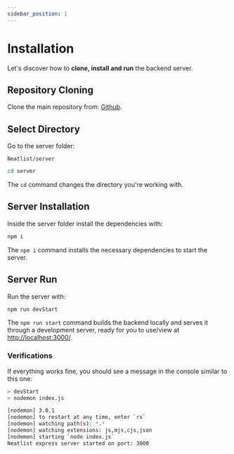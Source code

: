 ```yaml
---
sidebar_position: 1
---
```


# Installation

Let's discover how to **clone, install and run** the backend server.

## Repository Cloning

Clone the main repository from: [Github](https://github.com/gerzon-everneat/Neatlist/tree/pietro-Backend).

## Select Directory

Go to the server folder:

`Neatlist/server`

```bash
cd server
```

The `cd` command changes the directory you're working with.

## Server Installation

Inside the server folder install the dependencies with:

```bash
npm i
```

The `npm i` command installs the necessary dependencies to start the server.

## Server Run

Run the server with:

```bash
npm run devStart
```

The `npm run start` command builds the backend locally and serves it through a development server, ready for you to use/view at <http://localhost:3000/>.

### Verifications

If everything works fine, you should see a message in the console similar to this one:

```bash
> devStart
> nodemon index.js

[nodemon] 3.0.1
[nodemon] to restart at any time, enter `rs`
[nodemon] watching path(s): *.*
[nodemon] watching extensions: js,mjs,cjs,json
[nodemon] starting `node index.js`
Neatlist express server started on port: 3000
```
